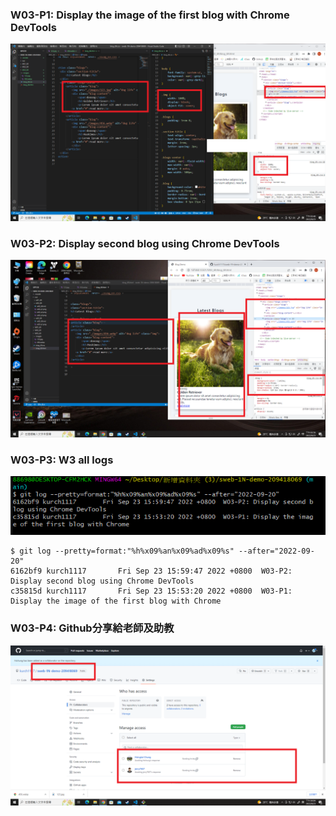 ### W03-P1: Display the image of the first blog with Chrome DevTools

![](w03-p1.png)

### W03-P2: Display second blog using Chrome DevTools

![](w03-p2.png)

### W03-P3: W3 all logs
![](w03-p3.png)

```
$ git log --pretty=format:"%h%x09%an%x09%ad%x09%s" --after="2022-09-20"
6162bf9 kurch1117       Fri Sep 23 15:59:47 2022 +0800  W03-P2: Display second blog using Chrome DevTools
c35815d kurch1117       Fri Sep 23 15:53:20 2022 +0800  W03-P1: Display the image of the first blog with Chrome

```
### W03-P4: Github分享給老師及助教
![](w03-p4.png)